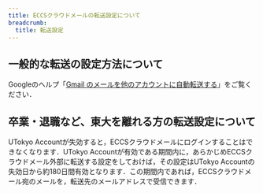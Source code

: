 ```yaml
---
title: ECCSクラウドメールの転送設定について
breadcrumb:
  title: 転送設定
---
```


## 一般的な転送の設定方法について

Googleのヘルプ「[Gmail のメールを他のアカウントに自動転送する](https://support.google.com/mail/answer/10957?hl=ja)」をご覧ください．

## 卒業・退職など、東大を離れる方の転送設定について

UTokyo Accountが失効すると，ECCSクラウドメールにログインすることはできなくなります．UTokyo Accountが有効である期間内に，あらかじめECCSクラウドメール外部に転送する設定をしておけば，その設定はUTokyo Accountの失効日から約180日間有効となります．この期間内であれば，ECCSクラウドメール宛のメールを，転送先のメールアドレスで受信できます．
